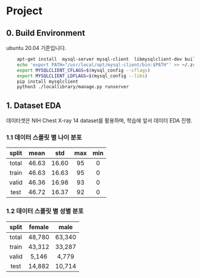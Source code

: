 # Project

## 0. Build Environment

ubuntu 20.04 기준입니다.

```bash
    apt-get install  mysql-server mysql-client  libmysqlclient-dev build-essential
    echo 'export PATH="/usr/local/opt/mysql-client/bin:$PATH"' >> ~/.zshrc # zsh 사용해서 이렇게 함
    export MYSQLCLIENT_CFLAGS=$(mysql_config --cflags)
    export MYSQLCLIENT_LDFLAGS=$(mysql_config --libs)
    pip install mysqlclient  
    python3 ./locallibrary/manage.py runserver 
```

## 1. Dataset EDA 

데이터셋은 NIH Chest X-ray 14 dataset를 활용하며, 학습에 앞서 데이터 EDA 진행.


### 1.1 데이터 스플릿 별 나이 분포

| split | mean  |  std  |  max  |  min  |
| :---: | :---: | :---: | :---: | :---: |
| total | 46.63 | 16.60 |  95   |   0   |
| train | 46.63 | 16.63 |  95   |   0   |
| valid | 46.36 | 16.98 |  93   |   0   |
| test  | 46.72 | 16.37 |  92   |   0   |


### 1.2 데이터 스플릿 별 성별 분포 
| split | female |  male  |
| :---: | :----: | :----: |
| total | 48,780 | 63,340 |
| train | 43,312 | 33,287 |
| valid | 5,146  | 4,779  |
| test  | 14,882 | 10,714 |
